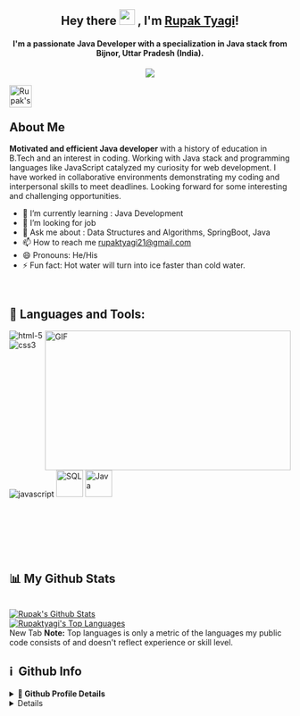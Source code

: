 <!-- <img src="https://github-readme-stats.vercel.app/api?username=Rupak&&show_icons=true&title_color=ffffff&icon_color=bb2acf&text_color=daf7dc&bg_color=151515">
<img src="https://github-readme-stats.vercel.app/api/top-langs/?username=Rupak&layout=compact">
 -->


<h2 align="center">
  Hey there <img src="https://media.giphy.com/media/hvRJCLFzcasrR4ia7z/giphy.gif" width="28"> , I'm <a href="">Rupak Tyagi</a>!
 </h2>
<h4 align="center">  I'm a passionate Java Developer with a specialization in Java stack from Bijnor, Uttar Pradesh (India). </h4>
<p align="center">
  <img src="https://readme-typing-svg.herokuapp.com/?lines=Passionate%20Coder;Self%20taught%20Programmer&center=true&width=500&height=50">
</p>


<a href="https://www.linkedin.com/in/rupaktyagi21/">

  <img align="left" alt="Rupak's LinkedIn" width="40px" src="https://raw.githubusercontent.com/peterthehan/peterthehan/master/assets/linkedin.svg" />
</a>

<br/>
<br/>


## About Me

<b>Motivated and efficient Java developer</b> with a history of education in B.Tech  and an interest in coding. Working with Java stack and programming languages like JavaScript catalyzed my curiosity for web development. I have worked in collaborative environments demonstrating my coding and interpersonal skills to meet deadlines. Looking forward for some interesting and challenging opportunities.


- 🔭 I’m currently learning : Java Development
- 👯 I’m looking for job
- 💬 Ask me about : Data Structures and Algorithms, SpringBoot, Java
- 📫 How to reach me rupaktyagi21@gmail.com
- 😄 Pronouns: He/His
- ⚡ Fun fact: Hot water will turn into ice faster than cold water.
 <br>
 
## 🚀 Languages and Tools:
 <img align="right" alt="GIF" clear = "both" src="https://github.com/abhisheknaiidu/abhisheknaiidu/blob/master/code.gif?raw=true" width="440" height="250" />
<p align="left"> 
    <img src="https://img.icons8.com/color/48/000000/html-5.png" alt="html-5"/> 
    <img src="https://img.icons8.com/color/48/000000/css3.png" alt="css3"/>
    <img src="https://img.icons8.com/color/48/000000/javascript.png" alt="javascript"/>
    <img src="https://miro.medium.com/max/1200/1*Oe7xavCj5qCBzwTbLDbPTg.jpeg" alt="SQL"  width="48" height="48"/>
    <img src="https://img.icons8.com/color/344/java-coffee-cup-logo--v1.png" alt="Java"  width="48" height="48" />
    
</p>

<br/>
<br/>
<br/>
<br/>
<br/>

## 📊 My Github Stats

<br/>
    <a href="https://github.com/Rupaktyagi/github-readme-stats"><img alt="Rupak's Github Stats" src="https://github-readme-stats.vercel.app/api?username=Rupaktyagi&show_icons=true&count_private=true&theme=chartreuse-dark&hide_border=true&bg_color=0D1117" /></a>
    </br>
  <a href="https://github.com/R/github-readme-stats"><img alt="Rupaktyagi's Top Languages" src="https://github-readme-stats.vercel.app/api/top-langs/?username=Rupaktyagi&langs_count=8&count_private=true&layout=compact&theme=react&hide_border=true&bg_color=0D1117" /></a>
  <br/>New Tab
  <b>Note:</b> Top languages is only a metric of the languages my public code consists of and doesn't reflect experience or skill level.
  
 <br>
 
 <h2>ℹ️ &nbsp;Github Info</h2>
<details>	
  <summary><b>🔎 Github Profile Details</b></summary>
<p align="center"><img height="180em" src="https://github-profile-summary-cards.vercel.app/api/cards/profile-details?username=Rupaktyagi&theme=github_dark" alt="Rupak's" align = "center"/></p>
</details>
<details>
<!--  <summary><b>🔥 Github Streaks</b></summary>
<p align="center"><img src="https://github-readme-streak-statskbiswal01s.herokuapp.com/?user=Rupaktyagi&theme=black-ice&hide_border=true&stroke=0000&background=0D1117&ring=e05397&fire=e05397&currStreakLabel=e05397" alt="Rupak" /></p>
</details> -->
<details>
<summary><b>📊 Github Contribution Graph</b></summary>
<p align="center"<a href="#"><img alt="Rupaktyagi" src="https://activity-graph.herokuapp.com/graph?username=Rupaktyagi&bg_color=0D1117&color=e05397&line=e05397&point=FFFFFF&hide_border=true&" /></a></p>
</details>
<details>   
 <summary><b>🏆 Github Achievements</b></summary>
<p align="center"> <a href="https://github.com/Rupaktyagi"><img src="https://github-profile-trophy.vercel.app/?username=Rupaktyagi&margin-w=5&theme=radical" alt="Rupak" /></a> </p>
 </details>


 <hr>
<p align="center">
    <i>Take a look at my repositories and let's get in touch!</i><br><br>
   <img alt="Thank You!" title="Thank You" src="https://img.shields.io/badge/Thank-You-ff69b4.svg"/>
</p>
Footer
© 2022 GitHub, Inc.
Footer navigation
Terms
Privacy
